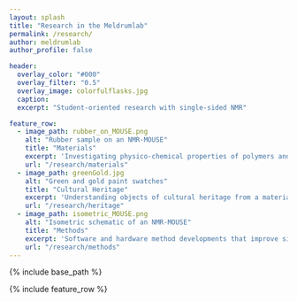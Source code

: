 ```yaml
---
layout: splash
title: "Research in the Meldrumlab"
permalink: /research/
author: meldrumlab
author_profile: false

header:
  overlay_color: "#000"
  overlay_filter: "0.5"
  overlay_image: colorfulflasks.jpg
  caption:
  excerpt: "Student-oriented research with single-sided NMR"

feature_row:
  - image_path: rubber_on_MOUSE.png
    alt: "Rubber sample on an NMR-MOUSE"
    title: "Materials"
    excerpt: 'Investigating physico-chemical properties of polymers and other materials'
    url: "/research/materials"
  - image_path: greenGold.jpg
    alt: "Green and gold paint swatches"
    title: "Cultural Heritage"
    excerpt: 'Understanding objects of cultural heritage from a materials perspective'
    url: "/research/heritage"
  - image_path: isometric_MOUSE.png
    alt: "Isometric schematic of an NMR-MOUSE"
    title: "Methods"
    excerpt: 'Software and hardware method developments that improve single-sided NMR'
    url: "/research/methods"
---
```


{% include base_path %}

{% include feature_row %}
